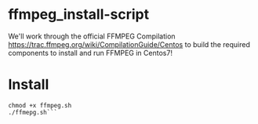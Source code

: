 # ffmpeg_install-script

We'll work through the official FFMPEG Compilation https://trac.ffmpeg.org/wiki/CompilationGuide/Centos to build the required components to install and run FFMPEG in Centos7!

# Install
```wget https://github.com/tb582/ffmpeg_install-script/blob/master/ffmpeg.sh
chmod +x ffmpeg.sh
./ffmepg.sh```
